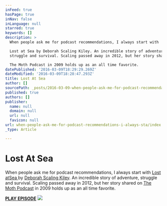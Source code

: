 ```yaml
---
inFeed: true
hasPage: true
inNav: false
inLanguage: null
starred: true
keywords: []
description: >
  When people ask me for podcast recommendations, I always start with

  Lost at Sea by Deborah Scaling Kiley. An incredible story of adventure,
  struggle and survival. Scaling passed away in 2012, but her story shared on

  The Moth Podcast in 2009 holds up as an all time favorite.
datePublished: '2016-03-09T18:29:29.269Z'
dateModified: '2016-03-09T18:28:47.293Z'
title: Lost At Sea
author: []
sourcePath: _posts/2016-03-09-when-people-ask-me-for-podcast-recommendations-i-always-sta.md
published: true
authors: []
publisher:
  name: null
  domain: null
  url: null
  favicon: null
url: when-people-ask-me-for-podcast-recommendations-i-always-sta/index.html
_type: Article

---
```

# Lost At Sea

When people ask me for podcast recommendations, I always start with
[Lost ][0][at][1][Sea ][0]by [Deborah Scaling Kiley][2]. An incredible story of adventure, struggle and survival. Scaling passed away in 2012, but her story shared on
[The Moth Podcast][3] in 2009 holds up as an all time favorite.

**[PLAY EPISODE][0]**
![](https://s3-us-west-2.amazonaws.com/the-grid-img/p/659693751b5e9d8ce3b6ddb3c1fa5f1bf3b9e8b3.jpg)

[0]: http://themoth.org/posts/stories/lost-at-sea
[1]: null
[2]: https://en.wikipedia.org/wiki/Deborah_Scaling_Kiley
[3]: https://itunes.apple.com/us/podcast/the-moth-podcast/id275699983?mt=2